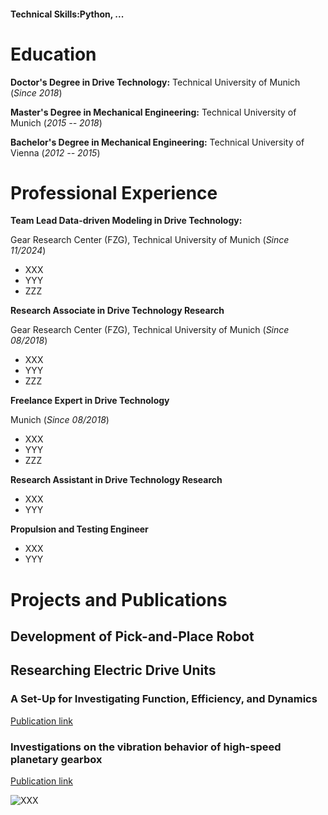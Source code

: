 #### Technical Skills:Python, ...

# Education
**Doctor's Degree in Drive Technology:** Technical University of Munich (_Since 2018_)

**Master's Degree in Mechanical Engineering:** Technical University of Munich (_2015 -- 2018_)

**Bachelor's Degree in Mechanical Engineering:** Technical University of Vienna (_2012 -- 2015_)

# Professional Experience
**Team Lead Data-driven Modeling in Drive Technology:**

Gear Research Center (FZG), Technical University of Munich (_Since 11/2024_)

- XXX
- YYY
- ZZZ

**Research Associate in Drive Technology Research**

Gear Research Center (FZG), Technical University of Munich (_Since 08/2018_)

- XXX
- YYY
- ZZZ

**Freelance Expert in Drive Technology**

Munich (_Since 08/2018_)

- XXX
- YYY
- ZZZ

**Research Assistant in Drive Technology Research**

- XXX
- YYY

**Propulsion and Testing Engineer**

- XXX
- YYY

# Projects and Publications

## Development of Pick-and-Place Robot

## Researching Electric Drive Units
### A Set-Up for Investigating Function, Efficiency, and Dynamics
[Publication link](https://www.mdpi.com/2624-8921/6/3/67)

### Investigations on the vibration behavior of high-speed planetary gearbox
[Publication link](https://link.springer.com/article/10.1007/s10010-024-00727-5)

![XXX](/assets/Portraitfoto_LukasPointner.jpg)
